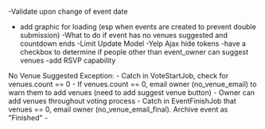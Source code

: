 -Validate upon change of event date
- add graphic for loading (esp when events are created to prevent double submission)
-What to do if event has no venues suggested and countdown ends
-Limit Update Model
-Yelp Ajax hide tokens
-have a checkbox to determine if people other than event_owner can suggest venues
-add RSVP capability


No Venue Suggested Exception:
	- Catch in VoteStartJob, check for venues.count == 0
	- If venues.count == 0, email owner (no_venue_email) to warn them to add venues (need to add suggest venue button)
	- Owner can add venues throughout voting process
	- Catch in EventFinishJob that venues == 0, email owner (no_venue_email_final).  Archive event as "Finished"
	- 